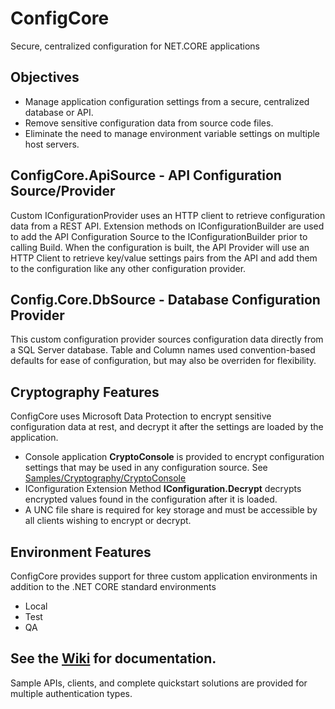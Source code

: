 # ConfigCore
Secure, centralized configuration for NET.CORE applications

## Objectives
* Manage application configuration settings from a secure, centralized database or API.
* Remove sensitive configuration data from source code files.
* Eliminate the need to manage environment variable settings on multiple host servers.

## ConfigCore.ApiSource - API Configuration Source/Provider
Custom IConfigurationProvider uses an HTTP client to retrieve configuration data from a REST API.
Extension methods on IConfigurationBuilder are used to add the API Configuration Source to the IConfigurationBuilder prior to calling Build. 
When the configuration is built, the API Provider will use an HTTP Client to retrieve key/value settings pairs from the API and add them to the configuration like any other configuration provider.

## Config.Core.DbSource - Database Configuration Provider
This custom configuration provider sources configuration data directly from a SQL Server database. Table and Column names used convention-based defaults for ease of configuration, but may also be overriden for flexibility.

## Cryptography Features
ConfigCore uses Microsoft Data Protection to encrypt sensitive configuration data at rest, and decrypt it after the settings are loaded by the application.
* Console application **CryptoConsole** is provided to encrypt configuration settings that  may be used in any configuration source. See [Samples/Cryptography/CryptoConsole](https://github.com/Tricklebyte/ConfigCore/tree/master/samples/Crytography/CryptoConsole)
* IConfiguration Extension Method **IConfiguration.Decrypt** decrypts  encrypted values found in the configuration after it is loaded. 
* A UNC file share is required for key storage and must be accessible by all clients wishing to encrypt or decrypt.

## Environment Features
ConfigCore provides support for three custom application environments in addition to the .NET CORE standard environments
* Local
* Test
* QA

## See the [Wiki](https://github.com/Tricklebyte/ConfigCore/wiki) for documentation. 

Sample APIs, clients, and complete quickstart solutions are provided for multiple authentication types.
